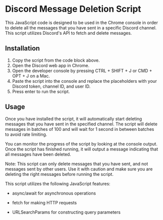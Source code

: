 # Discord Message Deletion Script
This JavaScript code is designed to be used in the Chrome console in order to delete all the messages that you have sent in a specific Discord channel. This script utilizes Discord's API to fetch and delete messages.

## Installation


1. Copy the script from the code block above.
2. Open the Discord web app in Chrome.
3. Open the developer console by pressing CTRL + SHIFT + J or CMD + OPT + J on a Mac.
4. Paste the script into the console and replace the placeholders with your Discord token, channel ID, and user ID.
5. Press enter to run the script.

## Usage
Once you have installed the script, it will automatically start deleting messages that you have sent in the specified channel. The script will delete messages in batches of 100 and will wait for 1 second in between batches to avoid rate limiting.

You can monitor the progress of the script by looking at the console output. Once the script has finished running, it will output a message indicating that all messages have been deleted.

Note: This script can only delete messages that you have sent, and not messages sent by other users. Use it with caution and make sure you are deleting the right messages before running the script.


This script utilizes the following JavaScript features:

- async/await for asynchronous operations

- fetch for making HTTP requests

- URLSearchParams for constructing query parameters

